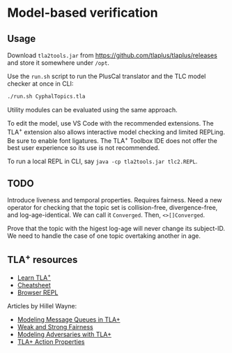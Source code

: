 # Model-based verification

## Usage

Download `tla2tools.jar` from <https://github.com/tlaplus/tlaplus/releases> and store it somewhere under `/opt`.

Use the `run.sh` script to run the PlusCal translator and the TLC model checker at once in CLI:

```sh
./run.sh CyphalTopics.tla
```

Utility modules can be evaluated using the same approach.

To edit the model, use VS Code with the recommended extensions. The TLA<sup>+</sup> extension also allows interactive model checking and limited REPLing. Be sure to enable font ligatures. The TLA<sup>+</sup> Toolbox IDE does not offer the best user experience so its use is not recommended.

To run a local REPL in CLI, say `java -cp tla2tools.jar tlc2.REPL`.

## TODO

Introduce liveness and temporal properties. Requires fairness.
Need a new operator for checking that the topic set is collision-free, divergence-free, and log-age-identical.
We can call it `Converged`. Then, `<>[]Converged`.

Prove that the topic with the higest log-age will never change its subject-ID.
We need to handle the case of one topic overtaking another in age.

## TLA<sup>+</sup> resources

- [Learn TLA<sup>+</sup>](https://learntla.com)
- [Cheatsheet](https://mbt.informal.systems/docs/tla_basics_tutorials/tla+cheatsheet.html)
- [Browser REPL](https://will62794.github.io/spectacle)

Articles by Hillel Wayne:

- [Modeling Message Queues in TLA+](https://www.hillelwayne.com/post/tla-messages/)
- [Weak and Strong Fairness](https://www.hillelwayne.com/post/fairness/)
- [Modeling Adversaries with TLA+](https://www.hillelwayne.com/post/adversaries/#fnref:module)
- [TLA+ Action Properties](https://www.hillelwayne.com/post/action-properties/)
